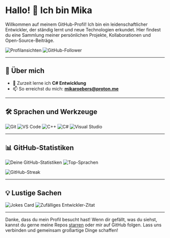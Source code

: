 # Hallo! 👋 Ich bin Mika

Willkommen auf meinem GitHub-Profil! Ich bin ein leidenschaftlicher Entwickler, der ständig lernt und neue Technologien erkundet. Hier findest du eine Sammlung meiner persönlichen Projekte, Kollaborationen und Open-Source-Beiträge.

![Profilansichten](https://komarev.com/ghpvc/?username=mroeb&color=blueviolet) ![GitHub-Follower](https://img.shields.io/github/followers/mroeb?label=Follow&style=social)

---

## 🚀 Über mich

- 🌱 Zurzeit lerne ich **C# Entwicklung**
- 📫 So erreichst du mich: **mikaroebers@proton.me**

---

## 🛠️ Sprachen und Werkzeuge

![Git](https://img.shields.io/badge/-Git-F05032?style=flat-square&logo=git&logoColor=white)
![VS Code](https://img.shields.io/badge/-VS%20Code-007ACC?style=flat-square&logo=visual-studio-code&logoColor=white)
![C++](https://img.shields.io/badge/-C++-00599C?style=flat-square&logo=c%2B%2B&logoColor=white)
![C#](https://img.shields.io/badge/-C%23-239120?style=flat-square&logo=c-sharp&logoColor=white)
![Visual Studio](https://img.shields.io/badge/-Visual%20Studio-5C2D91?style=flat-square&logo=visual-studio&logoColor=white)

---

## 📊 GitHub-Statistiken

![Deine GitHub-Statistiken](https://github-readme-stats.vercel.app/api?username=mroeb&show_icons=true&theme=radical)
![Top-Sprachen](https://github-readme-stats.vercel.app/api/top-langs/?username=mroeb&layout=compact&theme=radical)


![GitHub-Streak](https://github-readme-streak-stats.herokuapp.com/?user=mroeb&theme=radical)

---

## 💡 Lustige Sachen

![Jokes Card](https://readme-jokes.vercel.app/api)
![Zufälliges Entwickler-Zitat](https://quotes-github-readme.vercel.app/api?type=horizontal)

---

Danke, dass du mein Profil besucht hast! Wenn dir gefällt, was du siehst, kannst du gerne meine Repos [starren](https://github.com/mroeb?tab=repositories) oder mir auf GitHub folgen. Lass uns verbinden und gemeinsam großartige Dinge schaffen!
